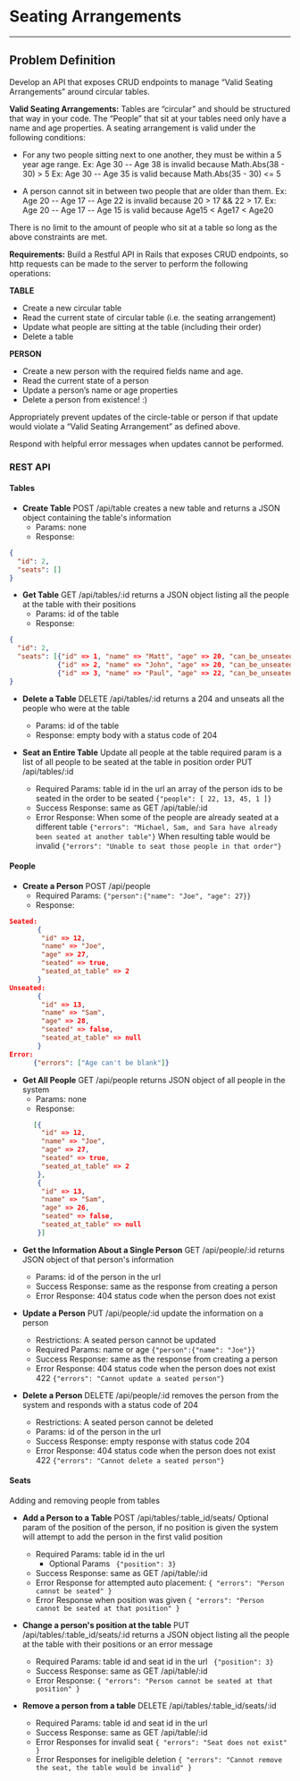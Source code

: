 # **Seating Arrangements**
--------------
## **Problem Definition**

Develop an API that exposes CRUD endpoints to manage “Valid Seating Arrangements” around circular tables.

**Valid Seating Arrangements:**
Tables are “circular” and should be structured that way in your code.
The “People” that sit at your tables need only have a name and age properties.
A seating arrangement is valid under the following conditions:

* For any two people sitting next to one another, they must be within a 5 year age range.
  Ex: Age 30 -- Age 38 is invalid because Math.Abs(38 - 30) > 5
  Ex: Age 30 -- Age 35 is valid because Math.Abs(35 - 30) <= 5

* A person cannot sit in between two people that are older than them.
  Ex: Age 20 -- Age 17 -- Age 22 is invalid because 20 > 17 && 22 > 17.
  Ex: Age 20 -- Age 17 -- Age 15 is valid because Age15 < Age17 < Age20


There is no limit to the amount of people who sit at a table so long as the above constraints are met.

**Requirements:**
Build a Restful API in Rails that exposes CRUD endpoints, so http requests can be made to the server to perform the following operations:

**TABLE**

* Create a new circular table
* Read the current state of circular table (i.e. the seating arrangement)
* Update what people are sitting at the table (including their order)
* Delete a table

**PERSON**

* Create a new person with the required fields name and age.
* Read the current state of a person
* Update a person’s name or age properties
* Delete a person from existence! :)

Appropriately prevent updates of the circle-table or person if that update would violate a “Valid Seating Arrangement” as defined above.

Respond with helpful error messages when updates cannot be performed.


### **REST API**

#### **Tables**

* **Create Table**
  POST /api/table
  creates a new table and returns a JSON object containing the table's information
  * Params:
    none
  * Response:
```json
{
  "id": 2,
  "seats": []
}
```
* **Get Table**
GET /api/tables/:id
returns a JSON object listing all the people at the table with their positions
  * Params:
    id of the table
  * Response:
```json
{
  "id": 2,
  "seats": [{"id" => 1, "name" => "Matt", "age" => 20, "can_be_unseated" => false},
            {"id" => 2, "name" => "John", "age" => 20, "can_be_unseated" => false},
            {"id" => 3, "name" => "Paul", "age" => 22, "can_be_unseated" => true }]
}
```
* **Delete a Table**
    DELETE /api/tables/:id
    returns a 204 and unseats all the people who were at the table
  * Params:
     id of the table
  * Response:
    empty body with a status code of 204

* **Seat an Entire Table**
    Update all people at the table required param is a list of all people to be seated at the table in position order
    PUT /api/tables/:id
  * Required Params:
    table id in the url
    an array of the person ids to be seated in the order to be seated
    `{"people": [ 22, 13, 45, 1 ]}`
  * Success Response:
    same as GET /api/table/:id
  * Error Response:
    When some of the people are already seated at a different table
    `{"errors": "Michael, Sam, and Sara have already been seated at another table"}`
    When resulting table would be invalid
    `{"errors": "Unable to seat those people in that order"}`

#### **People**
* **Create a Person**
    POST /api/people
  * Required Params:
    `{"person":{"name": "Joe", "age": 27}}`
  * Response:
```json
Seated:
       {
        "id" => 12,
        "name" => "Joe",
        "age" => 27,
        "seated" => true,
        "seated_at_table" => 2
       }
Unseated:
       {
        "id" => 13,
        "name" => "Sam",
        "age" => 28,
        "seated" => false,
        "seated_at_table" => null
       }
Error:
      {"errors": ["Age can't be blank"]}

```

* **Get All People**
GET /api/people
             returns JSON object of all people in the system
  * Params: none
  * Response:
```json
      [{
        "id" => 12,
        "name" => "Joe",
        "age" => 27,
        "seated" => true,
        "seated_at_table" => 2
       },
       {
        "id" => 13,
        "name" => "Sam",
        "age" => 26,
        "seated" => false,
        "seated_at_table" => null
       }]
```

* **Get the Information About a Single Person**
    GET /api/people/:id
    returns JSON object of that person's information
  * Params:
    id of the person in the url
  * Success Response:
    same as the response from creating a person
  * Error Response:
    404 status code when the person does not exist

* **Update a Person**
    PUT /api/people/:id
     update the information on a person
  * Restrictions:
    A seated person cannot be updated
  * Required Params:
    name or age
    `{"person":{"name": "Joe"}}`
  * Success Response:
    same as the response from creating a person
  * Error Response:
    404 status code when the person does not exist
    422 `{"errors": "Cannot update a seated person"}`

* **Delete a Person**
    DELETE /api/people/:id
    removes the person from the system and responds with a status code of 204
  * Restrictions:
    A seated person cannot be deleted
  * Params:
    id of the person in the url
  * Success Response:
    empty response with status code 204
  * Error Response:
    404 status code when the person does not exist
    422 `{"errors": "Cannot delete a seated person"}`

#### **Seats**
Adding and removing people from tables

* **Add a Person to a Table**
    POST /api/tables/:table_id/seats/
    Optional param of the position of the person, if no  position is given the system will attempt to add the  person in the first valid position
  * Required Params:
    table id in the url
    * Optional Params
  ` {"position": 3}`
  * Success Response:
    same as GET /api/table/:id
  * Error Response for attempted auto placement:
    `{ "errors": "Person cannot be seated" }`
  * Error Response when position was given
    `{ "errors": "Person cannot be seated at that position" }`

* **Change a person's position at the table**
    PUT /api/tables/:table_id/seats/:id
    returns a JSON object listing all the people at the table  with their positions or an error message
  * Required Params:
    table id and seat id in the url
  ` {"position": 3}`
  * Success Response:
    same as GET /api/table/:id
  * Error Response:
   `{ "errors": "Person cannot be seated at that position" }`

* **Remove a person from a table**
    DELETE /api/tables/:table_id/seats/:id
  * Required Params:
    table id and seat id in the url
  * Success Response:
    same as GET /api/table/:id
  * Error Responses for invalid seat
    `{ "errors": "Seat does not exist" }`
  * Error Responses for ineligible deletion
    `{ "errors": "Cannot remove the seat, the table would be invalid" }`








